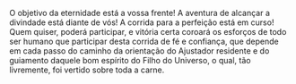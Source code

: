 ﻿O objetivo da eternidade está a vossa frente! A aventura de alcançar a divindade está diante de vós! A corrida para a perfeição está em curso! Quem quiser, poderá participar, e vitória certa coroará os esforços de todo ser humano que participar desta corrida de fé e confiança, que depende em cada passo do caminho da orientação do Ajustador residente e do guiamento daquele bom espírito do Filho do Universo, o qual, tão livremente, foi vertido sobre toda a carne.